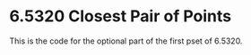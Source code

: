 # 6.5320 Closest Pair of Points

This is the code for the optional part of the first pset of 6.5320.
